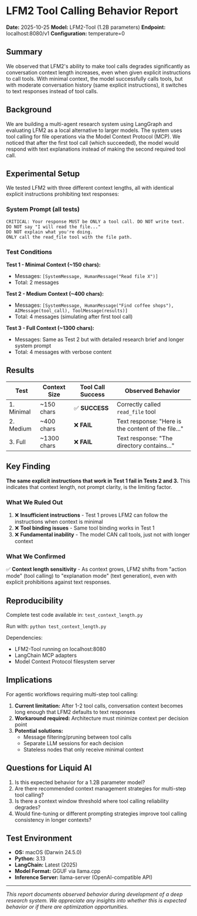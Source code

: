 # LFM2 Tool Calling Behavior Report

**Date:** 2025-10-25
**Model:** LFM2-Tool (1.2B parameters)
**Endpoint:** localhost:8080/v1
**Configuration:** temperature=0

## Summary

We observed that LFM2's ability to make tool calls degrades significantly as conversation context length increases, even when given explicit instructions to call tools. With minimal context, the model successfully calls tools, but with moderate conversation history (same explicit instructions), it switches to text responses instead of tool calls.

## Background

We are building a multi-agent research system using LangGraph and evaluating LFM2 as a local alternative to larger models. The system uses tool calling for file operations via the Model Context Protocol (MCP). We noticed that after the first tool call (which succeeded), the model would respond with text explanations instead of making the second required tool call.

## Experimental Setup

We tested LFM2 with three different context lengths, all with identical explicit instructions prohibiting text responses:

### System Prompt (all tests)
```
CRITICAL: Your response MUST be ONLY a tool call. DO NOT write text.
DO NOT say "I will read the file..."
DO NOT explain what you're doing.
ONLY call the read_file tool with the file path.
```

### Test Conditions

**Test 1 - Minimal Context (~150 chars):**
- Messages: `[SystemMessage, HumanMessage("Read file X")]`
- Total: 2 messages

**Test 2 - Medium Context (~400 chars):**
- Messages: `[SystemMessage, HumanMessage("Find coffee shops"), AIMessage(tool_call), ToolMessage(results)]`
- Total: 4 messages (simulating after first tool call)

**Test 3 - Full Context (~1300 chars):**
- Messages: Same as Test 2 but with detailed research brief and longer system prompt
- Total: 4 messages with verbose content

## Results

| Test | Context Size | Tool Call Success | Observed Behavior |
|------|-------------|-------------------|-------------------|
| 1. Minimal | ~150 chars | ✅ **SUCCESS** | Correctly called `read_file` tool |
| 2. Medium | ~400 chars | ❌ **FAIL** | Text response: "Here is the content of the file..." |
| 3. Full | ~1300 chars | ❌ **FAIL** | Text response: "The directory contains..." |

## Key Finding

**The same explicit instructions that work in Test 1 fail in Tests 2 and 3.** This indicates that context length, not prompt clarity, is the limiting factor.

### What We Ruled Out

1. ❌ **Insufficient instructions** - Test 1 proves LFM2 can follow the instructions when context is minimal
2. ❌ **Tool binding issues** - Same tool binding works in Test 1
3. ❌ **Fundamental inability** - The model CAN call tools, just not with longer context

### What We Confirmed

✅ **Context length sensitivity** - As context grows, LFM2 shifts from "action mode" (tool calling) to "explanation mode" (text generation), even with explicit prohibitions against text responses.

## Reproducibility

Complete test code available in: `test_context_length.py`

Run with: `python test_context_length.py`

Dependencies:
- LFM2-Tool running on localhost:8080
- LangChain MCP adapters
- Model Context Protocol filesystem server

## Implications

For agentic workflows requiring multi-step tool calling:

1. **Current limitation:** After 1-2 tool calls, conversation context becomes long enough that LFM2 defaults to text responses
2. **Workaround required:** Architecture must minimize context per decision point
3. **Potential solutions:**
   - Message filtering/pruning between tool calls
   - Separate LLM sessions for each decision
   - Stateless nodes that only receive minimal context

## Questions for Liquid AI

1. Is this expected behavior for a 1.2B parameter model?
2. Are there recommended context management strategies for multi-step tool calling?
3. Is there a context window threshold where tool calling reliability degrades?
4. Would fine-tuning or different prompting strategies improve tool calling consistency in longer contexts?

## Test Environment

- **OS:** macOS (Darwin 24.5.0)
- **Python:** 3.13
- **LangChain:** Latest (2025)
- **Model Format:** GGUF via llama.cpp
- **Inference Server:** llama-server (OpenAI-compatible API)

---

*This report documents observed behavior during development of a deep research system. We appreciate any insights into whether this is expected behavior or if there are optimization opportunities.*
